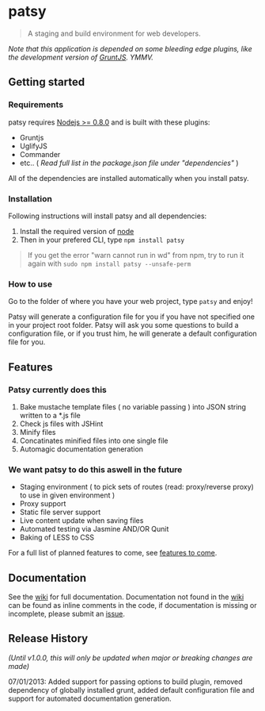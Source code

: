 # patsy

> A staging and build environment for web developers.

_Note that this application is depended on some bleeding edge plugins, like the development version of [GruntJS][grunt]. YMMV._

## Getting started

### Requirements

patsy requires [Nodejs >= 0.8.0][node] and is built with these plugins:

* Gruntjs
* UglifyJS
* Commander
* etc.. ( _Read full list in the package.json file under "dependencies"_ )

All of the dependencies are installed automatically when you install patsy.

### Installation

Following instructions will install patsy and all dependencies:

1. Install the required version of [node]
2. Then in your prefered CLI, type `npm install patsy`

> If you get the error "warn cannot run in wd" from npm, try to run it again with `sudo npm install patsy --unsafe-perm`

### How to use

Go to the folder of where you have your web project, type `patsy` and enjoy!

Patsy will generate a configuration file for you if you have not specified one in your project root folder.
Patsy will ask you some questions to build a configuration file, or if you trust him, he will generate a default
configuration file for you.

## Features

### Patsy currently does this

1. Bake mustache template files ( no variable passing ) into JSON string written to a *.js file
2. Check js files with JSHint
3. Minify files
4. Concatinates minified files into one single file
5. Automagic documentation generation

### We want patsy to do this aswell in the future

* Staging environment ( to pick sets of routes (read: proxy/reverse proxy) to use in given environment )
* Proxy support
* Static file server support
* Live content update when saving files
* Automated testing via Jasmine AND/OR Qunit
* Baking of LESS to CSS


For a full list of planned features to come, see [features to come][features_planned].

## Documentation

See the [wiki] for full documentation. Documentation not found in the [wiki] can be found as inline comments in the code,
if documentation is missing or incomplete, please submit an [issue][issues].


[node]: http://nodejs.org/
[grunt]: https://github.com/gruntjs/grunt
[npm]: http://npmjs.org/
[wiki]: http://github.com/phun-ky/patsy/wiki
[patsy]: http://github.com/phun-ky/patsy
[features_planned]: https://github.com/phun-ky/patsy/issues?labels=feature+planned&page=1&state=open
[issues]: https://github.com/phun-ky/patsy/issues

## Release History
_(Until v1.0.0, this will only be updated when major or breaking changes are made)_

07/01/2013: Added support for passing options to build plugin, removed dependency of globally installed grunt,
added default configuration file and support for automated documentation generation.


